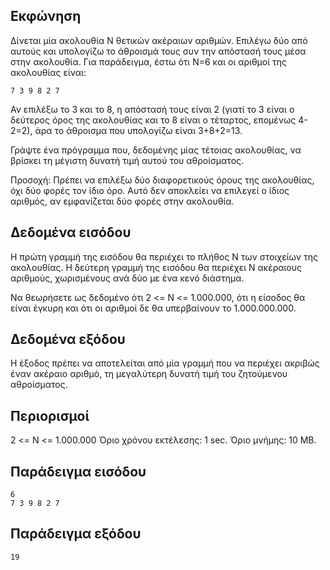 ## Εκφώνηση
Δίνεται μία ακολουθία Ν θετικών ακέραιων αριθμών. Επιλέγω δύο από αυτούς και υπολογίζω το άθροισμά τους συν την απόστασή τους μέσα στην ακολουθία. Για παράδειγμα, έστω ότι Ν=6 και οι αριθμοί της ακολουθίας είναι:

`7 3 9 8 2 7`

Αν επιλέξω το 3 και το 8, η απόστασή τους είναι 2 (γιατί το 3 είναι ο δεύτερος όρος της ακολουθίας και το 8 είναι ο τέταρτος, επομένως 4-2=2), άρα το άθροισμα που υπολογίζω είναι 3+8+2=13.

Γράψτε ένα πρόγραμμα που, δεδομένης μίας τέτοιας ακολουθίας, να βρίσκει τη μέγιστη δυνατή τιμή αυτού του αθροίσματος.

Προσοχή: Πρέπει να επιλέξω δύο διαφορετικούς όρους της ακολουθίας, όχι δύο φορές τον ίδιο όρο. Αυτό δεν αποκλείει να επιλεγεί ο ίδιος αριθμός, αν εμφανίζεται δύο φορές στην ακολουθία.

## Δεδομένα εισόδου
Η πρώτη γραμμή της εισόδου θα περιέχει το πλήθος N των στοιχείων της ακολουθίας. Η δεύτερη γραμμή της εισόδου θα περιέχει Ν ακέραιους αριθμούς, χωρισμένους ανά δύο με ένα κενό διάστημα.

Να θεωρήσετε ως δεδομένο ότι 2 <= Ν <= 1.000.000, ότι η είσοδος θα είναι έγκυρη και ότι οι αριθμοί δε θα υπερβαίνουν το 1.000.000.000.

## Δεδομένα εξόδου
Η έξοδος πρέπει να αποτελείται από μία γραμμή που να περιέχει ακριβώς έναν ακέραιο αριθμό, τη μεγαλύτερη δυνατή τιμή του ζητούμενου αθροίσματος.

## Περιορισμοί
2 <= N <= 1.000.000
Όριο χρόνου εκτέλεσης: 1 sec.
Όριο μνήμης: 10 MB.
## Παράδειγμα εισόδου
```
6
7 3 9 8 2 7
```
## Παράδειγμα εξόδου
```
19
```